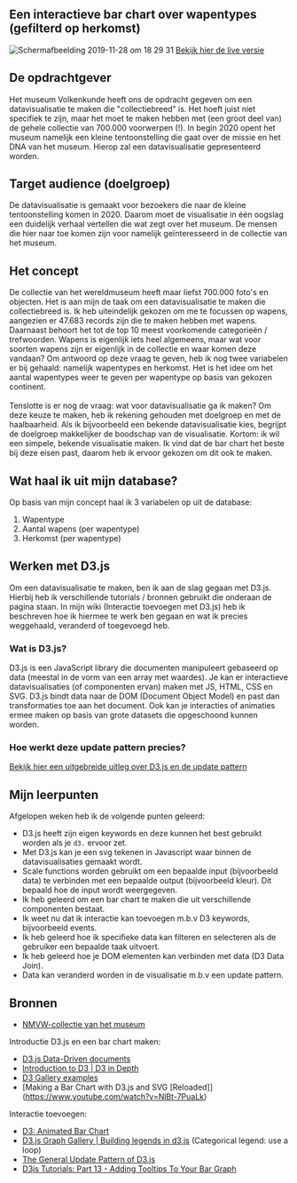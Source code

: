 ## Een interactieve bar chart over wapentypes (gefilterd op herkomst)
![Schermafbeelding 2019-11-28 om 18 29 31](https://user-images.githubusercontent.com/45489420/69824778-361d8300-120d-11ea-8957-d9941fdf6830.png)
[Bekijk hier de live versie](https://jenniferslagt.github.io/frontend-data/bar_chart.html)

## De opdrachtgever 
Het museum Volkenkunde heeft ons de opdracht gegeven om een datavisualisatie te maken die "collectiebreed" is. Het hoeft juist niet specifiek te zijn, maar het moet te maken hebben met (een groot deel van) de gehele collectie van 700.000 voorwerpen (!). In begin 2020 opent het museum namelijk een kleine tentoonstelling die gaat over de missie en het DNA van het museum. Hierop zal een datavisualisatie gepresenteerd worden.

## Target audience (doelgroep)
De datavisualisatie is gemaakt voor bezoekers die naar de kleine tentoonstelling komen in 2020. Daarom moet de visualisatie in één oogslag een duidelijk verhaal vertellen die wat zegt over het museum. De mensen die hier naar toe komen zijn voor namelijk geïnteresseerd in de collectie van het museum.

## Het concept
De collectie van het wereldmuseum heeft maar liefst 700.000 foto's en objecten. Het is aan mijn de taak om een datavisualisatie te maken die collectiebreed is. Ik heb uiteindelijk gekozen om me te focussen op wapens, aangezien er 47.683 records zijn die te maken hebben met wapens. Daarnaast behoort het tot de top 10 meest voorkomende categorieën / trefwoorden. Wapens is eigenlijk iets heel algemeens, maar wat voor soorten wapens zijn er eigenlijk in de collectie en waar komen deze vandaan? Om antwoord op deze vraag te geven, heb ik nog twee variabelen er bij gehaald: namelijk wapentypes en herkomst. Het is het idee om het aantal wapentypes weer te geven per wapentype op basis van gekozen continent. <br>
<br>
Tenslotte is er nog de vraag: wat voor datavisualisatie ga ik maken? Om deze keuze te maken, heb ik rekening gehouden met doelgroep en met de haalbaarheid. Als ik bijvoorbeeld een bekende datavisualisatie kies, begrijpt de doelgroep makkelijker de boodschap van de visualisatie. Kortom: ik wil een simpele, bekende visualisatie maken. Ik vind dat de bar chart het beste bij deze eisen past, daarom heb ik ervoor gekozen om dit ook te maken.
<br>

## Wat haal ik uit mijn database?
Op basis van mijn concept haal ik 3 variabelen op uit de database:
1. Wapentype
2. Aantal wapens (per wapentype)
3. Herkomst (per wapentype)

## Werken met D3.js
Om een datavisualisatie te maken, ben ik aan de slag gegaan met D3.js. Hierbij heb ik verschillende tutorials / bronnen gebruikt die onderaan de pagina staan. In mijn wiki (Interactie toevoegen met D3.js) heb ik beschreven hoe ik hiermee te werk ben gegaan en wat ik precies weggehaald, veranderd of toegevoegd heb.

### Wat is D3.js?
D3.js is een JavaScript library die documenten manipuleert gebaseerd op data (meestal in de vorm van een array met waardes). Je kan er interactieve datavisualisaties (of componenten ervan) maken met JS, HTML, CSS en SVG. D3.js bindt data naar de DOM (Document Object Model) en past dan transformaties toe aan het document. Ook kan je interacties of animaties ermee maken op basis van grote datasets die opgeschoond kunnen worden. 

### Hoe werkt deze update pattern precies?

[Bekijk hier een uitgebreide uitleg over D3.js en de update pattern](https://github.com/jenniferslagt/frontend-data/wiki/De-D3-update-pattern)



## Mijn leerpunten
Afgelopen weken heb ik de volgende punten geleerd:
* D3.js heeft zijn eigen keywords en deze kunnen het best gebruikt worden als je `d3.` ervoor zet.
* Met D3.js kan je een svg tekenen in Javascript waar binnen de  datavisualisaties gemaakt wordt.
* Scale functions worden gebruikt om een bepaalde input (bijvoorbeeld data) te verbinden met een bepaalde output (bijvoorbeeld kleur). Dit bepaald hoe de input wordt weergegeven.
* Ik heb geleerd om een bar chart te maken die uit verschillende componenten bestaat.
* Ik weet nu dat ik interactie kan toevoegen m.b.v D3 keywords, bijvoorbeeld events.
* Ik heb geleerd hoe ik specifieke data kan filteren en selecteren als de gebruiker een bepaalde taak uitvoert.
* Ik heb geleerd hoe je DOM elementen kan verbinden met data (D3 Data Join). 
* Data kan veranderd worden in de visualisatie m.b.v een update pattern.

## Bronnen
* [NMVW-collectie van het museum](https://github.com/jenniferslagt/frontend-data/wiki/Het-concept)

Introductie D3.js en een bar chart maken:
* [D3.js Data-Driven documents](https://d3js.org/)
* [Introduction to D3 | D3 in Depth](https://www.d3indepth.com/introduction/)
* [D3 Gallery examples](https://github.com/d3/d3/wiki/Gallery)
* [Making a Bar Chart with D3.js and SVG [Reloaded]] (https://www.youtube.com/watch?v=NlBt-7PuaLk)

Interactie toevoegen:
* [D3: Animated Bar Chart](https://bl.ocks.org/jamesleesaunders/f32a8817f7724b17b7f1)
* [D3.js Graph Gallery | Building legends in d3.js](https://www.d3-graph-gallery.com/graph/custom_legend.html#cont1) (Categorical legend: use a loop)
* [The General Update Pattern of D3.js](https://www.youtube.com/watch?v=IyIAR65G-GQ&t=212s)
* [D3js Tutorials: Part 13 - Adding Tooltips To Your Bar Graph](https://www.youtube.com/watch?v=wsCOif7RMBo)

